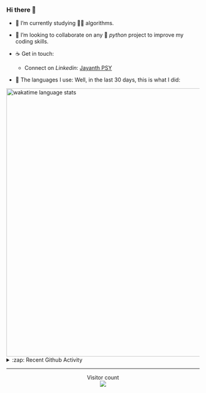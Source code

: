 ### Hi there 👋

- 🌱 I’m currently studying 🏇🏼  algorithms.

- 👯 I’m looking to collaborate on any :snake: *python* project to improve my coding skills.

- ☕ Get in touch:
  +  Connect on *Linkedin*: [Jayanth PSY](https://www.linkedin.com/in/jayanth-p-b3924812a/)

<!--- ⚡ Fun fact: *Python* is older than *C++* and *Java*. -->

- :memo: The languages I use: Well, in the last 30 days, this is what I did:

<img src="https://wakatime.com/share/@j_tesla/4d0b7d1e-6b31-4b03-accf-374d3ed5433f.png" alt="wakatime language stats" width="700"/>

<details>
  <summary>:zap: Recent Github Activity</summary>
  
<!--START_SECTION:activity-->
1. 🗣 Commented on [#15](https://github.com/kossiitkgp/kwoc-stats-api/issues/15) in [kossiitkgp/kwoc-stats-api](https://github.com/kossiitkgp/kwoc-stats-api)
2. ❗️ Opened issue [#15](https://github.com/kossiitkgp/kwoc-stats-api/issues/15) in [kossiitkgp/kwoc-stats-api](https://github.com/kossiitkgp/kwoc-stats-api)
3. ❌ Closed PR [#2](https://github.com/j-tesla/virtual-piano/pull/2) in [j-tesla/virtual-piano](https://github.com/j-tesla/virtual-piano)
4. ❗️ Closed issue [#51](https://github.com/j-tesla/space-shooter/issues/51) in [j-tesla/space-shooter](https://github.com/j-tesla/space-shooter)
5. ❗️ Opened issue [#51](https://github.com/j-tesla/space-shooter/issues/51) in [j-tesla/space-shooter](https://github.com/j-tesla/space-shooter)
<!--END_SECTION:activity-->

</details>

-----

<p align="center"> 
  Visitor count<br>
  <img src="https://profile-counter.glitch.me/j-tesla/count.svg" />
</p>












<!--
**j-tesla/j-tesla** is a ✨ _special_ ✨ repository because its `README.md` (this file) appears on your GitHub profile.

Here are some ideas to get you started:

- 🔭 I’m currently working on ...
- 🌱 I’m currently learning ...
- 👯 I’m looking to collaborate on ...
- 🤔 I’m looking for help with ...
- 💬 Ask me about ...
- 📫 How to reach me: ...
- 😄 Pronouns: ...
- ⚡ Fun fact: ...
-->

